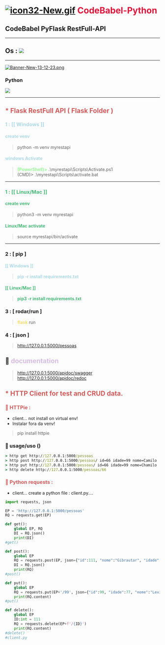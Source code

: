 <style>
    .crimson { color:crimson; }
    .ired { color:indianred;}
    .yellow { color:yellow; }
    .lyellow { color: #f7dc6f ;}
    .pgreen { color:palegreen;}
    .mint { color:#47b776;}
    .lblue { color:lightblue;}
    .purp { color: #d7bde2;}
</style>
# [![icon32-New.gif](https://i.postimg.cc/vBbqzZbp/icon32-New.gif)](https://postimg.cc/bGV9Y8GT)<span class="crimson"> CodeBabel-Python</span>
## CodeBabel PyFlask RestFull-API
___
## Os : <img src="https://img.shields.io/badge/Windows-0078D6?style=for-the-badge&logo=windows&logoColor=white">
___
[![Banner-New-13-12-23.png](https://i.postimg.cc/L6CqTCBD/Banner-New-13-12-23.png)](https://postimg.cc/MvBKZYLf)<h3>Python</h3>
<img src="https://img.shields.io/badge/python-3.10%20|%203.11-blue">
___

## <b class="ired">* Flask RestFull API ( Flask Folder )</b> 
### <b class="lblue">1 : [[ Windows ]]</b>
#### <b class="lblue">create venv</b>
> python -m venv myrestapi

#### <b class="lblue">windows Activate</b>
> <b class="pgreen">(PowerShell)></b> .\myrestapi\Scripts\Activate.ps1<br>
> (CMD)> .\myrestapi\Scripts\activate.bat
___
### <b class="mint">1 : [[ Linux/Mac ]]</b>
#### <b class="mint">create venv</b>
> python3 -m venv myrestapi

#### <b class="mint">Linux/Mac activate</b>
> source myrestapi/bin/activate<br>

___

### 2 : [ pip ]
#### <b class="lblue">[[ Windows ]]</b>
> <b class="lblue">pip -r install requirements.txt</b>
#### <b class="mint">[[ Linux/Mac ]]</b>
> <b class="mint">pip3 -r install requirements.txt</b>

### 3 : [ rodar/run ]
> <b class="lyellow">flask</b> run

### 4 : [ json ]
> http://127.0.0.1:5000/pessoas
    
## 🧾 <b class="purp">documentation</b>
> http://127.0.0.1:5000/apidoc/swagger<br>
> http://127.0.0.1:5000/apidoc/redoc

## <b class="ired">* HTTP Client for test and CRUD data.</b>

### <b class="ired">💠 HTTPie : </b>
* client... not install on virtual env!<br>
* Instalar fora da venv!

>pip install httpie
### 🔹 usage/uso ()
```cmd
> http get http://127.0.0.1:5000/pessoas
> http post http://127.0.0.1:5000/pessoas/ id=66 idade=99 nome=Camilo
> http put http://127.0.0.1:5000/pessoas/ id=66 idade=99 nome=Chamilo
> http delete http://127.0.0.1:5000/pessoas/66
```

### <b class="ired">🐍 Python requests : </b>
* client... create a python file : client.py....<br>

```python
import requests, json

EP = 'http://127.0.0.1:5000/pessoas'
RQ = requests.get(EP)

def get():
    global EP, RQ
    DI = RQ.json()
    print(DI)
#get()

def post():
    global EP
    RQ = requests.post(EP, json={"id":111, "nome":"Gibrautar", "idade":1077})
    DI = RQ.json()
    print(RQ)
#post()

def put():
    global EP
    RQ = requests.put(EP+'/99', json={"id":99, "idade":77, "nome":"Leviathan"})
    print(RQ.content)
#put()

def delete():
    global EP
    ID:int = 111
    RQ = requests.delete(EP+f'/{ID}')
    print(RQ.content)
#delete()
#client.py
```
